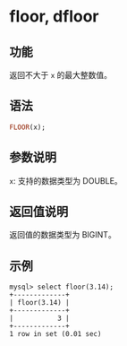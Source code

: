 # floor, dfloor

## 功能

返回不大于 `x` 的最大整数值。

## 语法

```Haskell
FLOOR(x);
```

## 参数说明

`x`: 支持的数据类型为 DOUBLE。

## 返回值说明

返回值的数据类型为 BIGINT。

## 示例

```Plain Text
mysql> select floor(3.14);
+-------------+
| floor(3.14) |
+-------------+
|           3 |
+-------------+
1 row in set (0.01 sec)
```

